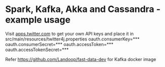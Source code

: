 # Spark, Kafka, Akka and Cassandra - example usage

Visit [apps.twitter.com](https://apps.twitter.com) to get your own API keys and place it in 
src/main/resources/twitter4j.properties
oauth.consumerKey=***
oauth.consumerSecret=***
oauth.accessToken=***
oauth.accessTokenSecret=***

Refer https://github.com/Landoop/fast-data-dev for Kafka docker image